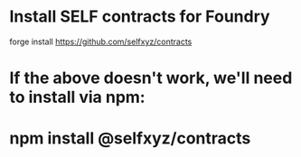 # Install SELF contracts for Foundry
forge install https://github.com/selfxyz/contracts

# If the above doesn't work, we'll need to install via npm:
# npm install @selfxyz/contracts
